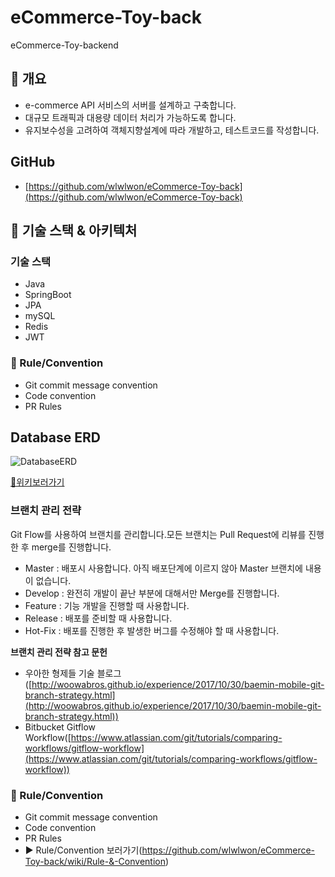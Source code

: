 # eCommerce-Toy-back
eCommerce-Toy-backend

## 🛒 개요

- e-commerce API 서비스의 서버를 설계하고 구축합니다.
- 대규모 트래픽과 대용량 데이터 처리가 가능하도록 합니다.
- 유지보수성을 고려하여 객체지향설계에 따라 개발하고, 테스트코드를 작성합니다.

## GitHub

- [https://github.com/wlwlwon/eCommerce-Toy-back](https://github.com/wlwlwon/eCommerce-Toy-back)

## 🛒 기술 스택 & 아키텍처

### 기술 스택

- Java
- SpringBoot
- JPA
- mySQL
- Redis
- JWT

### 🔹 Rule/Convention

- Git commit message convention
- Code convention
- PR Rules

## Database ERD

![DatabaseERD](https://user-images.githubusercontent.com/58178752/215395819-bfdba34b-0e04-4d11-9cd7-035f4ad9e0f4.png)


[📌위키보러가기](https://github.com/wlwlwon/eCommerce-Toy-back/wiki/Issue)

### 브랜치 관리 전략

Git Flow를 사용하여 브랜치를 관리합니다.모든 브랜치는 Pull Request에 리뷰를 진행한 후 merge를 진행합니다.

- Master : 배포시 사용합니다. 아직 배포단계에 이르지 않아 Master 브랜치에 내용이 없습니다.
- Develop : 완전히 개발이 끝난 부분에 대해서만 Merge를 진행합니다.
- Feature : 기능 개발을 진행할 때 사용합니다.
- Release : 배포를 준비할 때 사용합니다.
- Hot-Fix : 배포를 진행한 후 발생한 버그를 수정해야 할 때 사용합니다.

**브랜치 관리 전략 참고 문헌**
- 우아한 형제들 기술 블로그([http://woowabros.github.io/experience/2017/10/30/baemin-mobile-git-branch-strategy.html](http://woowabros.github.io/experience/2017/10/30/baemin-mobile-git-branch-strategy.html))
- Bitbucket Gitflow Workflow([https://www.atlassian.com/git/tutorials/comparing-workflows/gitflow-workflow](https://www.atlassian.com/git/tutorials/comparing-workflows/gitflow-workflow))


### 🔹 Rule/Convention

- Git commit message convention
- Code convention
- PR Rules
- ▶️ Rule/Convention 보러가기(https://github.com/wlwlwon/eCommerce-Toy-back/wiki/Rule-&-Convention)
